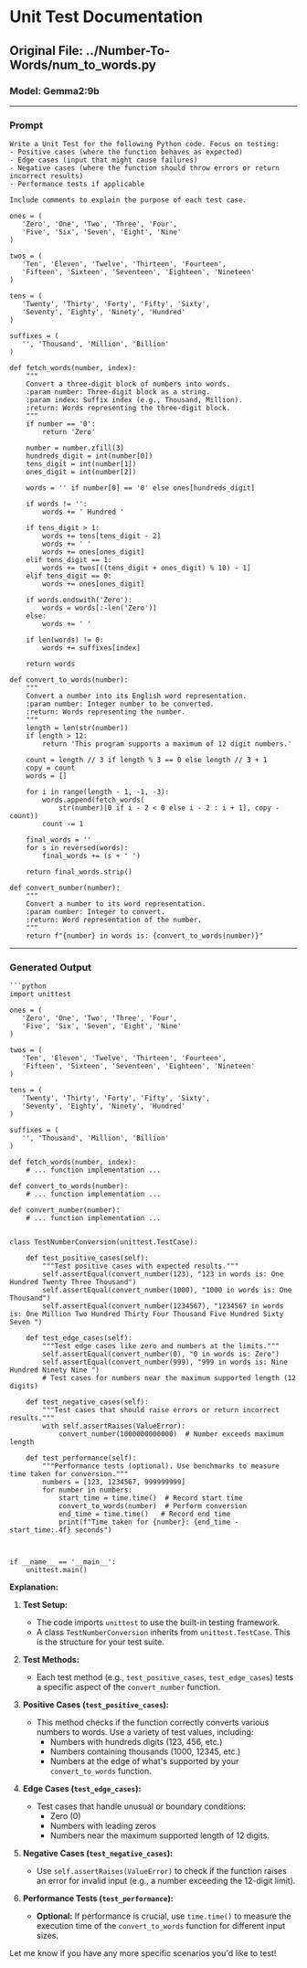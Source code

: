 # Unit Test Documentation
## Original File: ../Number-To-Words/num_to_words.py

### Model: Gemma2:9b

<hr>

### Prompt

```
Write a Unit Test for the following Python code. Focus on testing:
- Positive cases (where the function behaves as expected)
- Edge cases (input that might cause failures)
- Negative cases (where the function should throw errors or return incorrect results)
- Performance tests if applicable

Include comments to explain the purpose of each test case.

ones = (
   'Zero', 'One', 'Two', 'Three', 'Four',
   'Five', 'Six', 'Seven', 'Eight', 'Nine'
)

twos = (
   'Ten', 'Eleven', 'Twelve', 'Thirteen', 'Fourteen',
   'Fifteen', 'Sixteen', 'Seventeen', 'Eighteen', 'Nineteen'
)

tens = (
   'Twenty', 'Thirty', 'Forty', 'Fifty', 'Sixty',
   'Seventy', 'Eighty', 'Ninety', 'Hundred'
)

suffixes = (
   '', 'Thousand', 'Million', 'Billion'
)

def fetch_words(number, index):
    """
    Convert a three-digit block of numbers into words.
    :param number: Three-digit block as a string.
    :param index: Suffix index (e.g., Thousand, Million).
    :return: Words representing the three-digit block.
    """
    if number == '0': 
        return 'Zero'

    number = number.zfill(3)
    hundreds_digit = int(number[0])
    tens_digit = int(number[1])
    ones_digit = int(number[2])

    words = '' if number[0] == '0' else ones[hundreds_digit]

    if words != '':
        words += ' Hundred '

    if tens_digit > 1:
        words += tens[tens_digit - 2]
        words += ' '
        words += ones[ones_digit]
    elif tens_digit == 1:
        words += twos[((tens_digit + ones_digit) % 10) - 1]
    elif tens_digit == 0:
        words += ones[ones_digit]

    if words.endswith('Zero'):
        words = words[:-len('Zero')]
    else:
        words += ' '

    if len(words) != 0:
        words += suffixes[index]
      
    return words

def convert_to_words(number):
    """
    Convert a number into its English word representation.
    :param number: Integer number to be converted.
    :return: Words representing the number.
    """
    length = len(str(number))
    if length > 12:
        return 'This program supports a maximum of 12 digit numbers.'

    count = length // 3 if length % 3 == 0 else length // 3 + 1
    copy = count
    words = []

    for i in range(length - 1, -1, -3):
        words.append(fetch_words(
            str(number)[0 if i - 2 < 0 else i - 2 : i + 1], copy - count))
        count -= 1

    final_words = ''
    for s in reversed(words):
        final_words += (s + ' ')

    return final_words.strip()

def convert_number(number):
    """
    Convert a number to its word representation.
    :param number: Integer to convert.
    :return: Word representation of the number.
    """
    return f"{number} in words is: {convert_to_words(number)}"
```

<hr>

### Generated Output

```
```python
import unittest

ones = (
   'Zero', 'One', 'Two', 'Three', 'Four',
   'Five', 'Six', 'Seven', 'Eight', 'Nine'
)

twos = (
   'Ten', 'Eleven', 'Twelve', 'Thirteen', 'Fourteen',
   'Fifteen', 'Sixteen', 'Seventeen', 'Eighteen', 'Nineteen'
)

tens = (
   'Twenty', 'Thirty', 'Forty', 'Fifty', 'Sixty',
   'Seventy', 'Eighty', 'Ninety', 'Hundred'
)

suffixes = (
   '', 'Thousand', 'Million', 'Billion'
)

def fetch_words(number, index):
    # ... function implementation ...

def convert_to_words(number):
    # ... function implementation ...

def convert_number(number):
    # ... function implementation ...


class TestNumberConversion(unittest.TestCase):

    def test_positive_cases(self):
        """Test positive cases with expected results."""
        self.assertEqual(convert_number(123), "123 in words is: One Hundred Twenty Three Thousand")
        self.assertEqual(convert_number(1000), "1000 in words is: One Thousand")
        self.assertEqual(convert_number(1234567), "1234567 in words is: One Million Two Hundred Thirty Four Thousand Five Hundred Sixty Seven ")

    def test_edge_cases(self):
        """Test edge cases like zero and numbers at the limits."""
        self.assertEqual(convert_number(0), "0 in words is: Zero")
        self.assertEqual(convert_number(999), "999 in words is: Nine Hundred Ninety Nine ")
        # Test cases for numbers near the maximum supported length (12 digits)

    def test_negative_cases(self):
        """Test cases that should raise errors or return incorrect results."""
        with self.assertRaises(ValueError):
            convert_number(1000000000000)  # Number exceeds maximum length 

    def test_performance(self):
        """Performance tests (optional). Use benchmarks to measure time taken for conversion."""
        numbers = [123, 1234567, 999999999]
        for number in numbers:
            start_time = time.time()  # Record start time
            convert_to_words(number)  # Perform conversion
            end_time = time.time()   # Record end time
            print(f"Time taken for {number}: {end_time - start_time:.4f} seconds")



if __name__ == '__main__':
    unittest.main() 
```

**Explanation:**

1.  **Test Setup:**
    *   The code imports `unittest` to use the built-in testing framework.
    *   A class `TestNumberConversion` inherits from `unittest.TestCase`. This is the structure for your test suite.

2.  **Test Methods:**
    *   Each test method (e.g., `test_positive_cases`, `test_edge_cases`) tests a specific aspect of the `convert_number` function.

3.  **Positive Cases (`test_positive_cases`):**

    *   This method checks if the function correctly converts various numbers to words. Use a variety of test values, including:
        *   Numbers with hundreds digits (123, 456, etc.)
        *   Numbers containing thousands (1000, 12345, etc.)
        *   Numbers at the edge of what's supported by your `convert_to_words` function.

4.  **Edge Cases (`test_edge_cases`):**

    *   Test cases that handle unusual or boundary conditions:
        *   Zero (0)
        *   Numbers with leading zeros
        *   Numbers near the maximum supported length of 12 digits.

5.  **Negative Cases (`test_negative_cases`):**

    *   Use `self.assertRaises(ValueError)` to check if the function raises an error for invalid input (e.g., a number exceeding the 12-digit limit).

6.  **Performance Tests (`test_performance`):**

    *   **Optional:** If performance is crucial, use `time.time()` to measure the execution time of the `convert_to_words` function for different input sizes.



Let me know if you have any more specific scenarios you'd like to test!
```